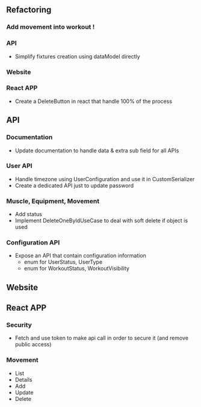 ## Refactoring

### Add movement into workout !

### API
 * Simplify fixtures creation using dataModel directly
### Website
### React APP
* Create a DeleteButton in react that handle 100% of the process

## API
### Documentation
 * Update documentation to handle data & extra sub field for all APIs
### User API
 * Handle timezone using UserConfiguration and use it in CustomSerializer
 * Create a dedicated API just to update password
### Muscle, Equipment, Movement
 * Add status
 * Implement DeleteOneByIdUseCase to deal with soft delete if object is used
### Configuration API
* Expose an API that contain configuration information
  * enum for UserStatus, UserType
  * enum for WorkoutStatus, WorkoutVisibility

## Website

## React APP
### Security
 * Fetch and use token to make api call in order to secure it (and remove public access)
### Movement
 * List
 * Details
 * Add
 * Update
 * Delete